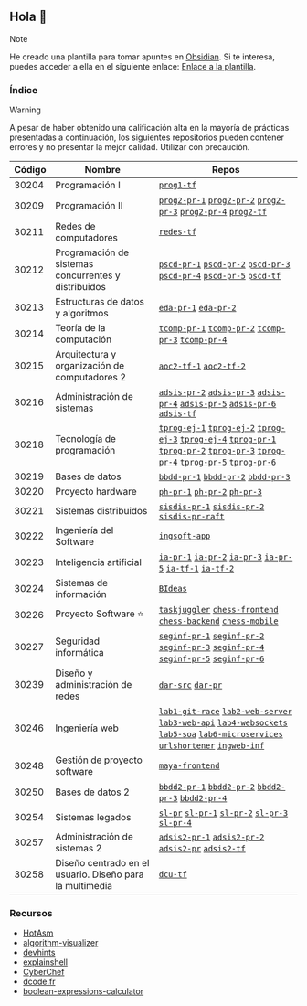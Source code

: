 ## Hola 👋

<!--
**Here are some ideas to get you started:**

🙋‍♀️ A short introduction - what is your organization all about?
🌈 Contribution guidelines - how can the community get involved?
👩‍💻 Useful resources - where can the community find your docs? Is there anything else the community should know?
🍿 Fun facts - what does your team eat for breakfast?
🧙 Remember, you can do mighty things with the power of [Markdown](https://docs.github.com/github/writing-on-github/getting-started-with-writing-and-formatting-on-github/basic-writing-and-formatting-syntax)
-->

> [!NOTE]  
> He creado una plantilla para tomar apuntes en [Obsidian](https://obsidian.md/). Si te interesa, puedes acceder a ella en el siguiente enlace: [Enlace a la plantilla](https://github.com/hec7orci7o/obsidian-template-generator).

### Índice

> [!WARNING]  
> A pesar de haber obtenido una calificación alta en la mayoría de prácticas presentadas a continuación, los siguientes repositorios pueden contener errores y no presentar la mejor calidad. Utilizar con precaución.

| Código | Nombre | Repos |
| ------ | ------ | ----- |
|  30204 | Programación I | [`prog1-tf`][prog1-tf] |
|  30209 | Programación II | [`prog2-pr-1`][prog2-pr-1] [`prog2-pr-2`][prog2-pr-2] [`prog2-pr-3`][prog2-pr-3] [`prog2-pr-4`][prog2-pr-4] [`prog2-tf`][prog2-tf] |
|  30211 | Redes de computadores | [`redes-tf`][redes-tf] |
|  30212 | Programación de sistemas concurrentes y distribuidos | [`pscd-pr-1`][pscd-pr-1] [`pscd-pr-2`][pscd-pr-2] [`pscd-pr-3`][pscd-pr-3] [`pscd-pr-4`][pscd-pr-4] [`pscd-pr-5`][pscd-pr-5] [`pscd-tf`][pscd-tf] |
|  30213 | Estructuras de datos y algoritmos | [`eda-pr-1`][eda-pr-1] [`eda-pr-2`][eda-pr-2] |
|  30214 | Teoría de la computación   | [`tcomp-pr-1`][tcomp-pr-1] [`tcomp-pr-2`][tcomp-pr-2] [`tcomp-pr-3`][tcomp-pr-3] [`tcomp-pr-4`][tcomp-pr-4] |
|  30215 | Arquitectura y organización de computadores 2 | [`aoc2-tf-1`][aoc2-tf-1] [`aoc2-tf-2`][aoc2-tf-2] |
|  30216 | Administración de sistemas | [`adsis-pr-2`][adsis-pr-2] [`adsis-pr-3`][adsis-pr-3] [`adsis-pr-4`][adsis-pr-4] [`adsis-pr-5`][adsis-pr-5] [`adsis-pr-6`][adsis-pr-6] [`adsis-tf`][adsis-tf] |
|  30218 | Tecnología de programación | [`tprog-ej-1`][tprog-ej-1] [`tprog-ej-2`][tprog-ej-2] [`tprog-ej-3`][tprog-ej-3] [`tprog-ej-4`][tprog-ej-4] [`tprog-pr-1`][tprog-pr-1] [`tprog-pr-2`][tprog-pr-2] [`tprog-pr-3`][tprog-pr-3] [`tprog-pr-4`][tprog-pr-4] [`tprog-pr-5`][tprog-pr-5] [`tprog-pr-6`][tprog-pr-6] |
|  30219 | Bases de datos | [`bbdd-pr-1`][bbdd-pr-1] [`bbdd-pr-2`][bbdd-pr-2] [`bbdd-pr-3`][bbdd-pr-3] |
|  30220 | Proyecto hardware | [`ph-pr-1`][ph-pr-1] [`ph-pr-2`][ph-pr-2] [`ph-pr-3`][ph-pr-3] |
|  30221 | Sistemas distribuidos | [`sisdis-pr-1`][sisdis-pr-1] [`sisdis-pr-2`][sisdis-pr-2] [`sisdis-pr-raft`][sisdis-pr-raft] |
|  30222 | Ingeniería del Software | [`ingsoft-app`][ingsoft-app]        |
|  30223 | Inteligencia artificial | [`ia-pr-1`][ia-pr-1] [`ia-pr-2`][ia-pr-2] [`ia-pr-3`][ia-pr-3] [`ia-pr-5`][ia-pr-5] [`ia-tf-1`][ia-tf-1] [`ia-tf-2`][ia-tf-2] |
|  30224 | Sistemas de información | [`BIdeas`][BIdeas]             |
|  30226 | Proyecto Software ⭐️ | [`taskjuggler`][taskjuggler] [`chess-frontend`][chess-frontend] [`chess-backend`][chess-backend] [`chess-mobile`][chess-mobile] |
|  30227 | Seguridad informática | [`seginf-pr-1`][seginf-pr-1] [`seginf-pr-2`][seginf-pr-2] [`seginf-pr-3`][seginf-pr-3] [`seginf-pr-4`][seginf-pr-4] [`seginf-pr-5`][seginf-pr-5] [`seginf-pr-6`][seginf-pr-6] |
|  30239 | Diseño y administración de redes | [`dar-src`][dar-src] [`dar-pr`][dar-pr] |
|  30246 | Ingeniería web | [`lab1-git-race`][lab1-git-race] [`lab2-web-server`][lab2-web-server] [`lab3-web-api`][lab3-web-api] [`lab4-websockets`][lab4-websockets] [`lab5-soa`][lab5-soa] [`lab6-microservices`][lab6-microservices] [`urlshortener`][urlshortener] [`ingweb-inf`][ingweb-inf] |
|  30248 | Gestión de proyecto software | [`maya-frontend`][maya-frontend] |
|  30250 | Bases de datos 2 | [`bbdd2-pr-1`][bbdd2-pr-1] [`bbdd2-pr-2`][bbdd2-pr-2] [`bbdd2-pr-3`][bbdd2-pr-3] [`bbdd2-pr-4`][bbdd2-pr-4] |
|  30254 | Sistemas legados | [`sl-pr`][sl-pr] [`sl-pr-1`][sl-pr-1] [`sl-pr-2`][sl-pr-2] [`sl-pr-3`][sl-pr-3] [`sl-pr-4`][sl-pr-4] |
|  30257 | Administración de sistemas 2 | [`adsis2-pr-1`][adsis2-pr-1] [`adsis2-pr-2`][adsis2-pr-2] [`adsis2-pr`][adsis2-pr] [`adsis2-tf`][adsis2-tf] |
|  30258 | Diseño centrado en el usuario. Diseño para la multimedia | [`dcu-tf`][dcu-tf] |

<!-- Enlaces -->
[prog1-tf]:        https://github.com/Hec7or-Uni/prog1-tf
[prog2-pr-1]:     https://github.com/Hec7or-Uni/prog2-pr-1 
[prog2-pr-2]:     https://github.com/Hec7or-Uni/prog2-pr-2 
[prog2-pr-3]:     https://github.com/Hec7or-Uni/prog2-pr-3 
[prog2-pr-4]:     https://github.com/Hec7or-Uni/prog2-pr-4 
[prog2-tf]:       https://github.com/Hec7or-Uni/prog2-tf
[redes-tf]:       https://github.com/Hec7or-Uni/redes-tf
[pscd-pr-1]:      https://github.com/Hec7or-Uni/pscd-pr-1 
[pscd-pr-2]:      https://github.com/Hec7or-Uni/pscd-pr-2 
[pscd-pr-3]:      https://github.com/Hec7or-Uni/pscd-pr-3 
[pscd-pr-4]:      https://github.com/Hec7or-Uni/pscd-pr-4 
[pscd-pr-5]:      https://github.com/Hec7or-Uni/pscd-pr-5 
[pscd-tf]:        https://github.com/Hec7or-Uni/pscd-tf
[eda-pr-1]:       https://github.com/Hec7or-Uni/eda-pr-1 
[eda-pr-2]:       https://github.com/Hec7or-Uni/eda-pr-2 
[tcomp-pr-1]:     https://github.com/Hec7or-Uni/tcomp-pr-1 
[tcomp-pr-2]:     https://github.com/Hec7or-Uni/tcomp-pr-2 
[tcomp-pr-3]:     https://github.com/Hec7or-Uni/tcomp-pr-3 
[tcomp-pr-4]:     https://github.com/Hec7or-Uni/tcomp-pr-4 
[aoc2-tf-1]:      https://github.com/Hec7or-Uni/aoc2-tf-1
[aoc2-tf-2]:      https://github.com/Hec7or-Uni/aoc2-tf-2
[adsis-pr-2]:     https://github.com/Hec7or-Uni/adsis-pr-2 
[adsis-pr-3]:     https://github.com/Hec7or-Uni/adsis-pr-3 
[adsis-pr-4]:     https://github.com/Hec7or-Uni/adsis-pr-4 
[adsis-pr-5]:     https://github.com/Hec7or-Uni/adsis-pr-5 
[adsis-pr-6]:     https://github.com/Hec7or-Uni/adsis-pr-6 
[adsis-tf]:       https://github.com/Hec7or-Uni/adsis-tf
[tprog-ej-1]:     https://github.com/Hec7or-Uni/tprog-ej-1
[tprog-ej-2]:     https://github.com/Hec7or-Uni/tprog-ej-2 
[tprog-ej-3]:     https://github.com/Hec7or-Uni/tprog-ej-3
[tprog-ej-4]:     https://github.com/Hec7or-Uni/tprog-ej-4
[tprog-pr-1]:     https://github.com/Hec7or-Uni/tprog-pr-1 
[tprog-pr-2]:     https://github.com/Hec7or-Uni/tprog-pr-2 
[tprog-pr-3]:     https://github.com/Hec7or-Uni/tprog-pr-3 
[tprog-pr-4]:     https://github.com/Hec7or-Uni/tprog-pr-4 
[tprog-pr-5]:     https://github.com/Hec7or-Uni/tprog-pr-5 
[tprog-pr-6]:     https://github.com/Hec7or-Uni/tprog-pr-6 
[bbdd-pr-1]:      https://github.com/Hec7or-Uni/bbdd-pr-1 
[bbdd-pr-2]:      https://github.com/Hec7or-Uni/bbdd-pr-2 
[bbdd-pr-3]:      https://github.com/Hec7or-Uni/bbdd-pr-3 
[ph-pr-1]:        https://github.com/Hec7or-Uni/ph-pr-1 
[ph-pr-2]:        https://github.com/Hec7or-Uni/ph-pr-2 
[ph-pr-3]:        https://github.com/Hec7or-Uni/ph-pr-3 
[sisdis-pr-1]:    https://github.com/Hec7or-Uni/sisdis-pr-1 
[sisdis-pr-2]:    https://github.com/Hec7or-Uni/sisdis-pr-2 
[sisdis-pr-raft]: https://github.com/Hec7or-Uni/sisdis-pr-raft 
[ingsoft-app]:    https://github.com/Hec7or-Uni/ingsoft-app
[ia-pr-1]:        https://github.com/Hec7or-Uni/ia-pr-1 
[ia-pr-2]:        https://github.com/Hec7or-Uni/ia-pr-2 
[ia-pr-3]:        https://github.com/Hec7or-Uni/ia-pr-3 
[ia-pr-5]:        https://github.com/Hec7or-Uni/ia-pr-5 
[ia-tf-1]:        https://github.com/Hec7or-Uni/ia-tf-1
[ia-tf-2]:        https://github.com/Hec7or-Uni/ia-tf-2
[BIdeas]:         https://github.com/Hec7or-Uni/BIdeas
[taskjuggler]:        https://github.com/Hec7or-Uni/taskjuggler
[chess-frontend]:     https://github.com/UNIZAR-30226-2023-01/chess-frontend 
[chess-backend]:      https://github.com/UNIZAR-30226-2023-01/chess-backend
[chess-mobile]:       https://github.com/UNIZAR-30226-2023-01/chess-mobile
[seginf-pr-1]:        https://github.com/Hec7or-Uni/seginf-pr-1 
[seginf-pr-2]:        https://github.com/Hec7or-Uni/seginf-pr-2 
[seginf-pr-3]:        https://github.com/Hec7or-Uni/seginf-pr-3 
[seginf-pr-4]:        https://github.com/Hec7or-Uni/seginf-pr-4 
[seginf-pr-5]:        https://github.com/Hec7or-Uni/seginf-pr-5 
[dar-src]:            https://github.com/Hec7or-Uni/dar-src
[dar-pr]:             https://github.com/Hec7or-Uni/dar-pr
[seginf-pr-6]:        https://github.com/Hec7or-Uni/seginf-pr-6 
[lab1-git-race]:      https://github.com/Hec7or-Uni/lab1-git-race
[lab2-web-server]:    https://github.com/Hec7or-Uni/lab2-web-server
[lab3-web-api]:       https://github.com/Hec7or-Uni/lab3-web-api
[lab4-websockets]:    https://github.com/Hec7or-Uni/lab4-websockets
[lab5-soa]:           https://github.com/Hec7or-Uni/lab5-soa
[lab6-microservices]: https://github.com/Hec7or-Uni/lab6-microservices
[urlshortener]:       https://github.com/Hec7or-Uni/urlshortener
[ingweb-inf]:         https://github.com/Hec7or-Uni/ingweb-inf
[maya-frontend]:      https://github.com/UNIZAR-30248-2023-01/maya-frontend
[bbdd2-pr-1]:         https://github.com/Hec7or-Uni/bbdd2-pr-1 
[bbdd2-pr-2]:         https://github.com/Hec7or-Uni/bbdd2-pr-2 
[bbdd2-pr-3]:         https://github.com/Hec7or-Uni/bbdd2-pr-3 
[bbdd2-pr-4]:         https://github.com/Hec7or-Uni/bbdd2-pr-4
[sl-pr]:              https://github.com/Hec7or-Uni/sl-pr
[sl-pr-1]:            https://github.com/Hec7or-Uni/sl-pr-1
[sl-pr-2]:            https://github.com/Hec7or-Uni/sl-pr-2
[sl-pr-3]:            https://github.com/Hec7or-Uni/sl-pr-3
[sl-pr-4]:            https://github.com/Hec7or-Uni/sl-pr-4
[adsis2-pr-1]:        https://github.com/Hec7or-Uni/adsis2-pr-1 
[adsis2-pr-2]:        https://github.com/Hec7or-Uni/adsis2-pr-2 
[adsis2-pr]:          https://github.com/Hec7or-Uni/adsis2-pr
[adsis2-tf]:          https://github.com/Hec7or-Uni/adsis2-tf
[dcu-tf]:             https://github.com/Hec7or-Uni/dcu-tf

### Recursos

- [HotAsm](https://hotasm.vercel.app/)
- [algorithm-visualizer](https://algorithm-visualizer.org/)
- [devhints](https://devhints.io/)
- [explainshell](https://explainshell.com/)
- [CyberChef](https://gchq.github.io/CyberChef/)
- [dcode.fr](https://www.dcode.fr)
- [boolean-expressions-calculator](https://www.dcode.fr/boolean-expressions-calculator)

